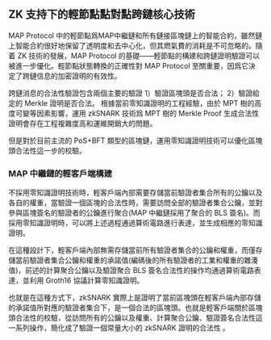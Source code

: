 ## ZK 支持下的輕節點點對點跨鏈核心技術

MAP Protocol 中的輕節點爲MAP中繼鏈和所有鏈接區塊鏈上的智能合約，雖然鏈上智能合約很好地保留了透明度和去中心化，但其燃氣費的消耗是不可忽略的。隨着 ZK 技術的發展，MAP Protocol 的基礎——輕節點的構建和跨鏈證明驗證可以被進一步優化。輕節點狀態轉換的正確性對 MAP Protocol 至關重要，因爲它決定了跨鏈信息的加密證明的有效性。

跨鏈消息的合法性驗證包含兩個主要的驗證
1）驗證區塊頭是否合法；
2）驗證給定的 Merkle 證明是否合法。
根據當前零知識證明的工程經驗，由於 MPT 樹的高度可變等因素影響，運用 zkSNARK 技術爲 MPT 樹的 Merkle Proof 生成合法性證明會存在工程複雜度高和運維開銷大的問題。

但是對於目前主流的 PoS+BFT 類型的區塊鏈，運用零知識證明技術可以優化區塊頭合法性這一步的校驗。

### MAP 中繼鏈的輕客戶端構建
不採用零知識證明技術時，輕客戶端內部需要存儲當前驗證者集合所有的公鑰以及各自的權重，當驗證一個區塊的合法性時，需要訪問全部的驗證者集合公鑰，並對參與區塊簽名的驗證者的公鑰進行聚合(MAP 中繼鏈採用了聚合的 BLS 簽名)。而採用零知識證明時，可以將上述過程通過算術電路進行表達，並生成相應的零知識證明。

在這種設計下，輕客戶端內部無需存儲當前所有驗證者集合的公鑰和權重，而僅存儲當前驗證者集合公鑰和權重的承諾值(編碼後的所有驗證者的工業和權重的雜湊值)，前述的計算聚合公鑰以及驗證聚合 BLS 簽名合法性的操作均通過算術電路表達，並利用 Groth16 協議計算零知識證明。

也就是在這種方式下，zkSNARK 實際上是證明了當前區塊頭在輕客戶端內部存儲的承諾值所對應的驗證者集合下，是一個合法的區塊頭。也就是輕客戶端關於區塊頭合法性的校驗，從訪問所有的公鑰以及權重、計算聚合公鑰、驗證簽名合法性這一系列操作，簡化成了驗證一個常量大小的 zkSNARK 證明的合法性 。

